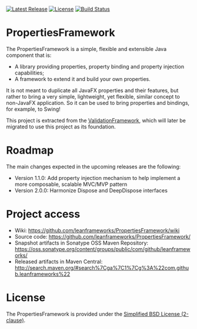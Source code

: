 [![Latest Release](https://img.shields.io/github/release/LeanFrameworks/PropertiesFramework.svg)](https://github.com/LeanFrameworks/PropertiesFramework/releases/latest)
[![License](https://img.shields.io/badge/license-2--clause%20BSD-blue.svg)](https://raw.githubusercontent.com/LeanFrameworks/PropertiesFramework/master/LICENSE.md)
[![Build Status](https://travis-ci.org/LeanFrameworks/PropertiesFramework.svg?branch=master)](https://travis-ci.org/LeanFrameworks/PropertiesFramework)

# PropertiesFramework

The PropertiesFramework is a simple, flexible and extensible Java component that is:
* A library providing properties, property binding and property injection capabilities;
* A framework to extend it and build your own properties.

It is not meant to duplicate all JavaFX properties and their features, but rather to bring a very simple, lightweight,
yet flexible, similar concept to non-JavaFX application. So it can be used to bring properties and bindings, for
example, to Swing!

This project is extracted from the [ValidationFramework](https://github.com/padrig64/ValidationFramework), which will
later be migrated to use this project as its foundation. 

# Roadmap

The main changes expected in the upcoming releases are the following:
* Version 1.1.0: Add property injection mechanism to help implement a more composable, scalable MVC/MVP pattern
* Version 2.0.0: Harmonize Dispose and DeepDispose interfaces


# Project access

* Wiki: https://github.com/leanframeworks/PropertiesFramework/wiki
* Source code: https://github.com/leanframeworks/PropertiesFramework/
* Snapshot artifacts in Sonatype OSS Maven Repository: https://oss.sonatype.org/content/groups/public/com/github/leanframeworks/
* Released artifacts in Maven Central: http://search.maven.org/#search%7Cga%7C1%7Cg%3A%22com.github.leanframeworks%22

# License

The PropertiesFramework is provided under the [Simplified BSD License (2-clause)](https://raw.githubusercontent.com/leanframeworks/PropertiesFramework/master/LICENSE.md).
